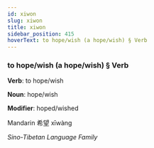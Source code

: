 ```yaml
---
id: xiwon
slug: xiwon
title: xiwon
sidebar_position: 415
hoverText: to hope/wish (a hope/wish) § Verb
---
```


### to hope/wish (a hope/wish) § Verb

**Verb**: to hope/wish

**Noun**: hope/wish

**Modifier**: hoped/wished

Mandarin 希望 xīwàng 

*Sino-Tibetan Language Family*